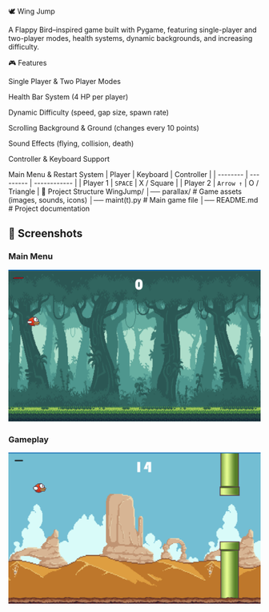 🕊️ Wing Jump










A Flappy Bird–inspired game built with Pygame, featuring single-player and two-player modes, health systems, dynamic backgrounds, and increasing difficulty.



🎮 Features

Single Player & Two Player Modes

Health Bar System (4 HP per player)

Dynamic Difficulty (speed, gap size, spawn rate)

Scrolling Background & Ground (changes every 10 points)

Sound Effects (flying, collision, death)

Controller & Keyboard Support

Main Menu & Restart System
| Player   | Keyboard  | Controller   |
| -------- | --------- | ------------ |
| Player 1 | `SPACE`   | X / Square   |
| Player 2 | `Arrow ↑` | O / Triangle |
📂 Project Structure
WingJump/
│── parallax/                 # Game assets (images, sounds, icons)
│── maint(t).py # Main game file
│── README.md                  # Project documentation

## 📸 Screenshots  

### Main Menu  
![Main Menu](./parallax/single_mode_first.png)

### Gameplay  
![Gameplay](./parallax/single_mode_second.png)

